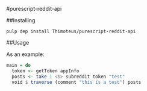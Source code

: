 #purescript-reddit-api

##Installing

`pulp dep install Thimoteus/purescript-reddit-api`

##Usage

As an example:

```purescript
main = do
  token <- getToken appInfo
  posts <- take 1 <$> subreddit token "test"
  void $ traverse (comment "this is a test") posts
```
